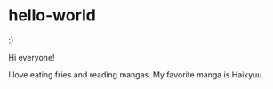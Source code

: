 # hello-world
:) 

Hi everyone!

I love eating fries and reading mangas. My favorite manga is Haikyuu.
